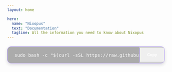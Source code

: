 ```yaml
---
layout: home

hero:
  name: "Nixopus"
  text: "Documentation"
  tagline: All the information you need to know about Nixopus
---
```

<div style="display: flex; justify-content: center; align-items: center; margin: 1.5em 0;">
  <div style="position: relative; display: inline-flex; align-items: center; background: rgba(0,0,0,0.18); border-radius: 12px; border: 1px solid #a78bfa; overflow: hidden; box-shadow: 0 4px 12px rgba(0,0,0,0.15); min-width: 400px; max-width: 90vw;">
        <div style="flex: 1; padding: 1.2em 1.5em; font-family: 'Fira Code', 'Monaco', 'Consolas', monospace; font-size: 1.05em; color: #fff; background: rgba(0,0,0,0.18); overflow-x: auto; white-space: nowrap; max-width: 600px;">
      sudo bash -c "$(curl -sSL https://raw.githubusercontent.com/raghavyuva/nixopus/refs/heads/master/scripts/install.sh)"
    </div>
    <button onclick="navigator.clipboard.writeText(this.previousElementSibling.textContent.trim()); this.innerText='Copied!'; setTimeout(()=>this.innerText='Copy',1200);" style="color: #fff; border: none; padding: 1.2em 1.5em; font-weight: 600; font-size: 0.9em; cursor: pointer; transition: all 0.2s; outline: none; border-left: 1px solid #a78bfa; min-width: 80px; display: flex; align-items: center; justify-content: center;">Copy</button>
  </div>
</div>
<SponsorsMarquee />
